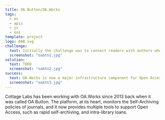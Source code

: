 ```yaml
---
title: OA Button/OA.Works
tags:
  - es
  - apis
  - js
  - oai
template: project
logo: OAB.svg
challenge:
  text: Initially the challenge was to connect readers with authors when Open Access versions of their papers were not available.  This quickly grew into a suite of tools to help authors self-archive, to help other infrastructure services to unerstand about self-archiving policies, and to provide next generation inter-library loans tools.
  screenshot: "oabtn1.jpg"
solution:
  text: TODO
  screenshot: "oabtn2.jpg"
success:
  text: OA.Works is now a major infrastructure component for Open Access, and has found itself major funders to continue its operations.
  screenshot: "oabtn3.jpg"
---
```


Cottage Labs has been working with OA.Works since 2013 back when it was called OA Button.  The platform, at its heart, monitors the Self-Archiving policies of journals, and it now provides multiple tools to support Open Access, such as rapid self-archiving, and intra-library loans.